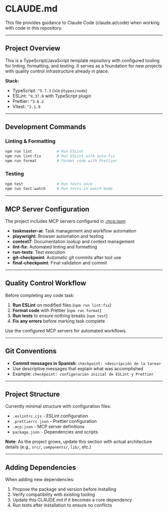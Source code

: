 # CLAUDE.md

This file provides guidance to Claude Code (claude.ai/code) when working with code in this repository.

---

## Project Overview

This is a TypeScript/JavaScript template repository with configured tooling for linting, formatting, and testing. It serves as a foundation for new projects with quality control infrastructure already in place.

**Stack:**
- TypeScript: `^5.7.3` (via `@types/node`)
- ESLint: `^9.37.0` with TypeScript plugin
- Prettier: `^3.6.2`
- Vitest: `^2.1.9`

---

## Development Commands

### Linting & Formatting
```bash
npm run lint           # Run ESLint
npm run lint:fix       # Run ESLint with auto-fix
npm run format         # Format code with Prettier
```

### Testing
```bash
npm test               # Run tests once
npm run test:watch     # Run tests in watch mode
```

---

## MCP Server Configuration

The project includes MCP servers configured in [.mcp.json](.mcp.json):

- **taskmaster-ai**: Task management and workflow automation
- **playwright**: Browser automation and testing
- **context7**: Documentation lookup and context management
- **lint-fix**: Automated linting and formatting
- **run-tests**: Test execution
- **git-checkpoint**: Automatic git commits after tool use
- **final-checkpoint**: Final validation and commit

---

## Quality Control Workflow

Before completing any code task:

1. **Run ESLint** on modified files (`npm run lint:fix`)
2. **Format code** with Prettier (`npm run format`)
3. **Run tests** to ensure nothing breaks (`npm test`)
4. **Fix any errors** before marking task complete

Use the configured MCP servers for automated workflows.

---

## Git Conventions

- **Commit messages in Spanish**: `checkpoint: <descripción de la tarea>`
- Use descriptive messages that explain what was accomplished
- Example: `checkpoint: configuración inicial de ESLint y Prettier`

---

## Project Structure

Currently minimal structure with configuration files:
- `.eslintrc.cjs` - ESLint configuration
- `.prettierrc.json` - Prettier configuration
- `.mcp.json` - MCP server definitions
- `package.json` - Dependencies and scripts

**Note**: As the project grows, update this section with actual architecture details (e.g., `src/`, `components/`, `lib/`, etc.)

---

## Adding Dependencies

When adding new dependencies:
1. Propose the package and version before installing
2. Verify compatibility with existing tooling
3. Update this CLAUDE.md if it becomes a core dependency
4. Run tests after installation to ensure no conflicts
